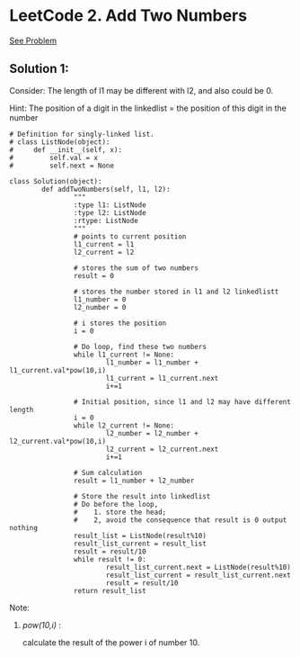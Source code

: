 # LeetCode 2. Add Two Numbers
[See Problem](https://leetcode.com/problems/add-two-numbers/solution/)

## Solution 1:
Consider: The length of l1 may be different with l2, and also could be 0.

Hint: The position of a digit in the linkedlist = the position of this digit in the number

	# Definition for singly-linked list.
	# class ListNode(object):
	#     def __init__(self, x):
	#         self.val = x
	#         self.next = None
	
	class Solution(object):
			def addTwoNumbers(self, l1, l2):
					"""
					:type l1: ListNode
					:type l2: ListNode
					:rtype: ListNode
					"""
					# points to current position
					l1_current = l1
					l2_current = l2
					
					# stores the sum of two numbers
					result = 0
					
					# stores the number stored in l1 and l2 linkedlistt
					l1_number = 0
					l2_number = 0
					
					# i stores the position
					i = 0
					
					# Do loop, find these two numbers 
					while l1_current != None:
							l1_number = l1_number + l1_current.val*pow(10,i)
							l1_current = l1_current.next
							i+=1
							
					# Initial position, since l1 and l2 may have different length    
					i = 0
					while l2_current != None:
							l2_number = l2_number + l2_current.val*pow(10,i)
							l2_current = l2_current.next
							i+=1
	        
					# Sum calculation
					result = l1_number + l2_number
	    
					# Store the result into linkedlist
					# Do before the loop, 
					#    1. store the head;
					#    2, avoid the consequence that result is 0 output nothing
					result_list = ListNode(result%10)
					result_list_current = result_list
					result = result/10
					while result != 0:
							result_list_current.next = ListNode(result%10)
							result_list_current = result_list_current.next
							result = result/10
					return result_list

Note:

1. *pow(10,i)* : 

   calculate the result of the power i of number 10.

